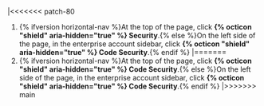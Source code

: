 |<<<<<<< patch-80
1. {% ifversion horizontal-nav %}At the top of the page, click **{% octicon "shield" aria-hidden="true" %} Security**.{% else %}On the left side of the page, in the enterprise account sidebar, click **{% octicon "shield" aria-hidden="true" %} Code Security**.{% endif %}
|=======
1. {% ifversion horizontal-nav %}At the top of the page, click **{% octicon "shield" aria-hidden="true" %} Code Security**.{% else %}On the left side of the page, in the enterprise account sidebar, click **{% octicon "shield" aria-hidden="true" %} Code Security**.{% endif %}
|>>>>>>> main
